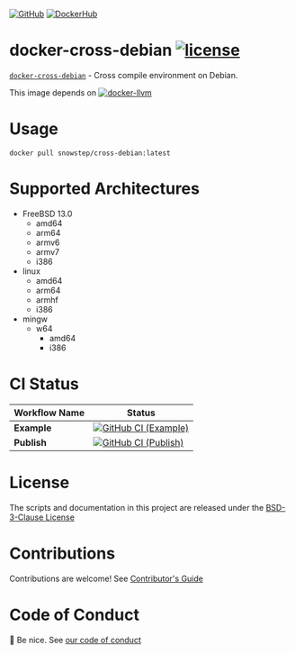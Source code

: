 [![GitHub][github-repo-image]][github-repo-url] [![DockerHub][docker-image]][docker-url]

# docker-cross-debian [![license][license-image]][license-url]

[`docker-cross-debian`][github-repo-url] - Cross compile environment on Debian.

This image depends on [![`docker-llvm`][docker-llvm-image]][docker-llvm-url]

# Usage

```shell
docker pull snowstep/cross-debian:latest
```

# Supported Architectures

- FreeBSD 13.0
  - amd64
  - arm64
  - armv6
  - armv7
  - i386
- linux
  - amd64
  - arm64
  - armhf
  - i386
- mingw
  - w64
    - amd64
    - i386

# CI Status

| Workflow Name | Status |
|-|-|
| **Example** | [![GitHub CI (Example)][github-example-image]][github-example-url] |
| **Publish** | [![GitHub CI (Publish)][github-publish-image]][github-publish-url] |

# License

The scripts and documentation in this project are released under the [BSD-3-Clause License][license-url]

# Contributions

Contributions are welcome! See [Contributor's Guide](https://github.com/kei-g/docker-cross-debian/blob/main/CONTRIBUTING.md)

# Code of Conduct

:clap: Be nice. See [our code of conduct](https://github.com/kei-g/docker-cross-debian/blob/main/CODE_OF_CONDUCT.md)

[docker-image]:https://img.shields.io/docker/v/snowstep/cross-debian?logo=docker
[docker-llvm-image]:https://img.shields.io/docker/v/snowstep/llvm?label=snowstep%2Fllvm&logo=docker
[docker-llvm-url]:https://hub.docker.com/r/snowstep/llvm
[docker-url]:https://hub.docker.com/r/snowstep/cross-debian
[github-example-image]:https://github.com/kei-g/docker-cross-debian/actions/workflows/example.yml/badge.svg
[github-example-url]:https://github.com/kei-g/docker-cross-debian/actions/workflows/example.yml
[github-publish-image]:https://github.com/kei-g/docker-cross-debian/actions/workflows/publish.yml/badge.svg
[github-publish-url]:https://github.com/kei-g/docker-cross-debian/actions/workflows/publish.yml
[github-repo-image]:https://img.shields.io/badge/github-kei--g%2Fdocker--cross--debian-brightgreen?logo=github
[github-repo-url]:https://github.com/kei-g/docker-cross-debian
[license-image]:https://img.shields.io/github/license/kei-g/docker-cross-debian
[license-url]:https://github.com/kei-g/docker-cross-debian/blob/main/LICENSE

